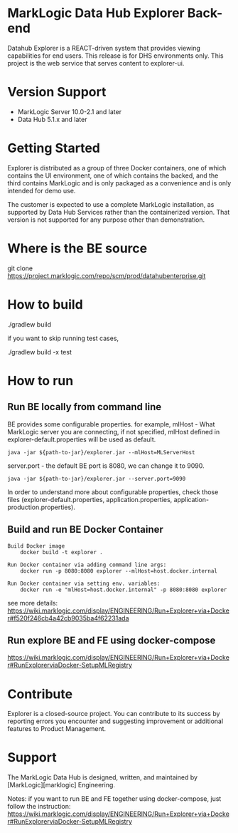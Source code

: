 # MarkLogic Data Hub Explorer Back-end

Datahub Explorer is a REACT-driven system that provides viewing capabilities for end users. This release is for DHS environments only.
This project is the web service that serves content to explorer-ui.

# Version Support

  - MarkLogic Server 10.0-2.1 and later
  - Data Hub 5.1.x and later

# Getting Started
Explorer is distributed as a group of three Docker containers, one of which contains the UI environment, one of which contains the backed, 
and the third contains MarkLogic and is only packaged as a convenience and is only intended for demo use.

The customer is expected to use a complete MarkLogic installation, as supported by Data Hub Services rather than the containerized version. 
That version is not supported for any purpose other than demonstration.

# Where is the BE source
git clone https://project.marklogic.com/repo/scm/prod/datahubenterprise.git

# How to build

./gradlew build

if you want to skip running test cases,

./gradlew build -x test

# How to run 

## Run BE locally from command line

BE provides some configurable properties. for example,
mlHost - What MarkLogic server you are connecting, if not specified, mlHost defined in explorer-default.properties will be used as default. 
```
java -jar ${path-to-jar}/explorer.jar --mlHost=MLServerHost
```

server.port - the default BE port is 8080, we can change it to 9090.
```
java -jar ${path-to-jar}/explorer.jar --server.port=9090
```

In order to understand more about configurable properties, check those files (explorer-default.properties, 
application.properties, application-production.properties).

## Build and run BE Docker Container

```
Build Docker image
    docker build -t explorer .

Run Docker container via adding command line args:
    docker run -p 8080:8080 explorer --mlHost=host.docker.internal

Run Docker container via setting env. variables:
    docker run -e "mlHost=host.docker.internal" -p 8080:8080 explorer
```
see more details:
https://wiki.marklogic.com/display/ENGINEERING/Run+Explorer+via+Docker#f520f246cb4a42cb9035ba4f62231ada

## Run explore BE and FE using docker-compose
https://wiki.marklogic.com/display/ENGINEERING/Run+Explorer+via+Docker#RunExplorerviaDocker-SetupMLRegistry

# Contribute
Explorer is a closed-source project. You can contribute to its success by reporting errors you encounter and 
suggesting improvement or additional features to Product Management.

# Support
The MarkLogic Data Hub is designed, written, and maintained by [MarkLogic][marklogic] Engineering.

Notes: if you want to run BE and FE together using docker-compose, just follow the instruction:
https://wiki.marklogic.com/display/ENGINEERING/Run+Explorer+via+Docker#RunExplorerviaDocker-SetupMLRegistry
